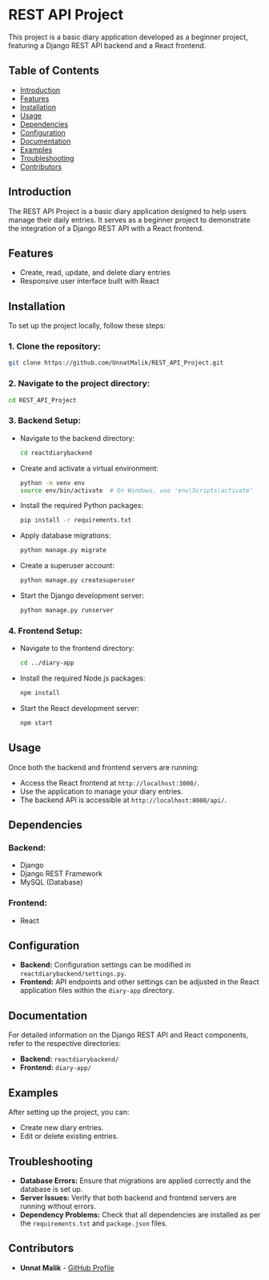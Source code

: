 # REST API Project

This project is a basic diary application developed as a beginner project, featuring a Django REST API backend and a React frontend.

## Table of Contents

- [Introduction](#introduction)
- [Features](#features)
- [Installation](#installation)
- [Usage](#usage)
- [Dependencies](#dependencies)
- [Configuration](#configuration)
- [Documentation](#documentation)
- [Examples](#examples)
- [Troubleshooting](#troubleshooting)
- [Contributors](#contributors)


## Introduction

The REST API Project is a basic diary application designed to help users manage their daily entries. It serves as a beginner project to demonstrate the integration of a Django REST API with a React frontend.

## Features

- Create, read, update, and delete diary entries
- Responsive user interface built with React

## Installation

To set up the project locally, follow these steps:

### 1. Clone the repository:

```bash
git clone https://github.com/UnnatMalik/REST_API_Project.git
```

### 2. Navigate to the project directory:

```bash
cd REST_API_Project
```

### 3. Backend Setup:

- Navigate to the backend directory:

  ```bash
  cd reactdiarybackend
  ```

- Create and activate a virtual environment:

  ```bash
  python -m venv env
  source env/bin/activate  # On Windows, use 'env\Scripts\activate'
  ```

- Install the required Python packages:

  ```bash
  pip install -r requirements.txt
  ```

- Apply database migrations:

  ```bash
  python manage.py migrate
  ```

- Create a superuser account:

  ```bash
  python manage.py createsuperuser
  ```

- Start the Django development server:

  ```bash
  python manage.py runserver
  ```

### 4. Frontend Setup:

- Navigate to the frontend directory:

  ```bash
  cd ../diary-app
  ```

- Install the required Node.js packages:

  ```bash
  npm install
  ```

- Start the React development server:

  ```bash
  npm start
  ```

## Usage

Once both the backend and frontend servers are running:

- Access the React frontend at `http://localhost:3000/`.
- Use the application to manage your diary entries.
- The backend API is accessible at `http://localhost:8000/api/`.

## Dependencies

### Backend:

- Django
- Django REST Framework
- MySQL (Database)

### Frontend:

- React

## Configuration

- **Backend:** Configuration settings can be modified in `reactdiarybackend/settings.py`.
- **Frontend:** API endpoints and other settings can be adjusted in the React application files within the `diary-app` directory.

## Documentation

For detailed information on the Django REST API and React components, refer to the respective directories:

- **Backend:** `reactdiarybackend/`
- **Frontend:** `diary-app/`

## Examples

After setting up the project, you can:

- Create new diary entries.
- Edit or delete existing entries.

## Troubleshooting

- **Database Errors:** Ensure that migrations are applied correctly and the database is set up.
- **Server Issues:** Verify that both backend and frontend servers are running without errors.
- **Dependency Problems:** Check that all dependencies are installed as per the `requirements.txt` and `package.json` files.

## Contributors

- **Unnat Malik** - [GitHub Profile](https://github.com/UnnatMalik)


